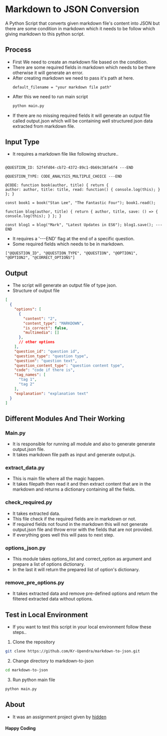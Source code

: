 # Markdown to JSON Conversion

A Python Script that converts given markdown file's content into JSON but there are some condition in markdown which it needs to be follow which giving markdown to this python script.

## Process

- First We need to create an markdown file based on the condition.
- There are some required fields in markdown which needs to be there otherwise it will generate an error.
- After creating markdown we need to pass it's path at here.
  ```code
  default_filename = "your markdown file path"
  ```
- After this we need to run main script
  ```bash
  python main.py
  ```
- If there are no missing required fields it will generate an output file called output.json which will be containing well structured json data extracted from markdown file.

## Input Type 

- It requires a markdown file like following structure..
```

@QUESTION_ID: 52f4fd04-cb72-4372-89c1-0b69c38fa6f4 ---END

@QUESTION_TYPE: CODE_ANALYSIS_MULTIPLE_CHOICE ---END

@CODE: function book(author, title) { return {
author: author, title: title, read: function() { console.log(this); } }; }

const book1 = book("Stan Lee", "The Fantastic Four"); book1.read();

function blog(author, title) { return { author, title, save: () => { console.log(this); } }; }

const blog1 = blog("Mark", "Latest Updates in ES6"); blog1.save(); ---END

```

- It requires a '---END' flag at the end of a specific question.
- Some required fields which needs to be in markdown.
```
["@QUESTION_ID", "@QUESTION_TYPE", "@QUESTION", "@OPTION1", "@OPTION2", "@CORRECT_OPTIONS"]
```

## Output 
- The script will generate an output file of type json.
- Structure of output file
```json
[
  {
    "options": [
      {
        "content": "2",
        "content_type": "MARKDOWN",
        "is_correct": false,
        "multimedia": []
      },
      // other options
    ],
    "question_id": "question id",
    "question_type": "question type",
    "question": "question text",
    "question_content_type": "question content type",
    "code": "code if there is",
    "tag_names": [
      "tag 1",
      "tag 2"
    ],
    "explanation": "explanation text"
  }
]

```
## Different Modules And Their Working

### Main.py
- It is responsible for running all module and also to generate generate output.json file.
- It takes markdown file path as input and generate output.js.

### extract_data.py 
- This is main file where all the magic happen.
- It takes filepath then read it and then extract content that are in the markdown and returns a dictionary containing all the fields.

### check_required.py
- It takes extracted data.
- This file check if the required fields are in markdown or not.
- If required fields not found in the markdown this will not generate output.json file and throw error with the fields that are not provided.
- If everything goes well this will pass to next step.

### options_json.py 
- This module takes options_list and correct_option as argument and prepare a list of options dictionary.
- In the last it will return the prepared list of option's dictionary.

### remove_pre_options.py
- It takes extracted data and remove pre-defined options and return the filtered extracted data without options.

## Test in Local Environment
- If you want to test this script in your local environment follow these steps..
1. Clone the repository
```bash
git clone https://github.com/Kr-Upendra/markdown-to-json.git
```

2. Change directory to markdown-to-json
```bash
cd markdown-to-json
```

3. Run python main file
```bash
python main.py
```

## About 
- It was an assignment project given by [hidden](#)


#### Happy Coding

